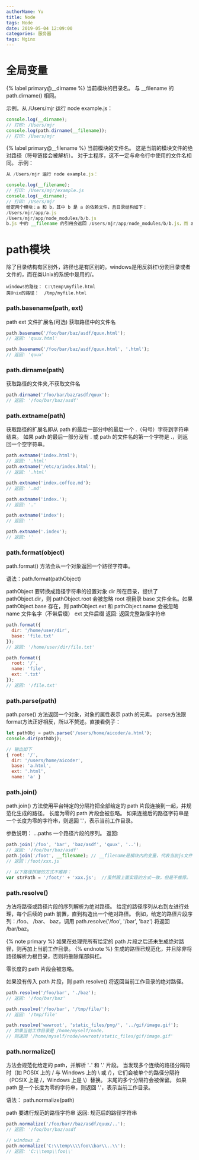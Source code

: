 ```yaml
---
authorName: Yu
title: Node
tags: Node
date: 2019-05-04 12:09:00
categories: 服务器
tags: Nginx
---
```

# 全局变量
{% label primary@__dirname %}
当前模块的目录名。 与 __filename 的 path.dirname() 相同。

示例，从 /Users/mjr 运行 node example.js：
```js
console.log(__dirname);
// 打印: /Users/mjr
console.log(path.dirname(__filename));
// 打印: /Users/mjr
```
{% label primary@__filename %}
当前模块的文件名。 这是当前的模块文件的绝对路径（符号链接会被解析）。
对于主程序，这不一定与命令行中使用的文件名相同。
示例：
```js
从 /Users/mjr 运行 node example.js：

console.log(__filename);
// 打印: /Users/mjr/example.js
console.log(__dirname);
// 打印: /Users/mjr
给定两个模块：a 和 b，其中 b 是 a 的依赖文件，且目录结构如下：
/Users/mjr/app/a.js
/Users/mjr/app/node_modules/b/b.js
b.js 中的 __filename 的引用会返回 /Users/mjr/app/node_modules/b/b.js，而 a.js 中的 __filename 的引用会返回 /Users/mjr/app/a.js。
```
<!-- more -->
# path模块
除了目录结构有区别外，路径也是有区别的。windows是用反斜杠\分割目录或者文件的，而在类Unix的系统中是用的/。
```
windows的路径： C:\temp\myfile.html
类Unix的路径：  /tmp/myfile.html
```
### path.basename(path, ext)
path
ext 文件扩展名(可选)
获取路径中的文件名
```js
path.basename('/foo/bar/baz/asdf/quux.html');
// 返回: 'quux.html'

path.basename('/foo/bar/baz/asdf/quux.html', '.html');
// 返回: 'quux'
```
### path.dirname(path)
获取路径的文件夹,不获取文件名
```js
path.dirname('/foo/bar/baz/asdf/quux');
// 返回: '/foo/bar/baz/asdf'
```
### path.extname(path)
获取路径的扩展名即从 path 的最后一部分中的最后一个 .（句号）字符到字符串结束。
如果 path 的最后一部分没有 . 或 path 的文件名的第一个字符是 .，则返回一个空字符串。
```js
path.extname('index.html');
// 返回: '.html'
path.extname('/etc/a/index.html');
// 返回: '.html'

path.extname('index.coffee.md');
// 返回: '.md'

path.extname('index.');
// 返回: '.'

path.extname('index');
// 返回: ''

path.extname('.index');
// 返回: ''
```
### path.format(object)
path.format() 方法会从一个对象返回一个路径字符串。

语法：path.format(pathObject)

pathObject <Object> 要转换成路径字符串的设置对象
dir <string> 所在目录，提供了 pathObject.dir，则 pathObject.root 会被忽略
root <string> 根目录
base <string> 文件全名。如果pathObject.base 存在，则 pathObject.ext 和 pathObject.name 会被忽略
name <string> 文件名字（不带后缀）
ext <string> 文件后缀
返回: <string> 返回完整路径字符串

```js
path.format({
  dir: '/home/user/dir',
  base: 'file.txt'
});
// 返回: '/home/user/dir/file.txt'

path.format({
  root: '/',
  name: 'file',
  ext: '.txt'
});
// 返回: '/file.txt'
```
### path.parse(path)
path.parse() 方法返回一个对象，对象的属性表示 path 的元素。
parse方法跟 format方法正好相反，所以不赘述。直接看例子：
```js
let pathObj = path.parse('/users/home/aicoder/a.html');
console.dir(pathObj);

// 输出如下
{ root: '/',
  dir: '/users/home/aicoder',
  base: 'a.html',
  ext: '.html',
  name: 'a' }
```
### path.join()
path.join() 方法使用平台特定的分隔符把全部给定的 path 片段连接到一起，并规范化生成的路径。
长度为零的 path 片段会被忽略。 如果连接后的路径字符串是一个长度为零的字符串，则返回 '.'，表示当前工作目录。

参数说明：
...paths <string> 一个路径片段的序列。
返回: <string>

```js
path.join('/foo', 'bar', 'baz/asdf', 'quux', '..');
// 返回: '/foo/bar/baz/asdf'
path.join('/foot', __filename); // __filename是模块内的变量，代表当前js文件
// 返回：/foot/xxx.js    

// 以下路径拼接的方式不推荐：
var strPath = '/foot/' + 'xxx.js';  //虽然跟上面实现的方式一致，但是不推荐。
```
### path.resolve() 
方法将路径或路径片段的序列解析为绝对路径。
给定的路径序列从右到左进行处理，每个后续的 path 前置，直到构造出一个绝对路径。 例如，给定的路径片段序列：/foo、 /bar、 baz，调用 path.resolve('/foo', '/bar', 'baz') 将返回 /bar/baz。

{% note primary %}
如果在处理完所有给定的 path 片段之后还未生成绝对路径，则再加上当前工作目录。
{% endnote %}
生成的路径已规范化，并且除非将路径解析为根目录，否则将删除尾部斜杠。

零长度的 path 片段会被忽略。

如果没有传入 path 片段，则 path.resolve() 将返回当前工作目录的绝对路径。
```js
path.resolve('/foo/bar', './baz');
// 返回: '/foo/bar/baz'

path.resolve('/foo/bar', '/tmp/file/');
// 返回: '/tmp/file'

path.resolve('wwwroot', 'static_files/png/', '../gif/image.gif');
// 如果当前工作目录是 /home/myself/node，
// 则返回 '/home/myself/node/wwwroot/static_files/gif/image.gif'
```
### path.normalize()
方法会规范化给定的 path，并解析 '..' 和 '.' 片段。
当发现多个连续的路径分隔符时（如 POSIX 上的 / 与 Windows 上的 \ 或 /），它们会被单个的路径分隔符（POSIX 上是 /，Windows 上是 \）替换。 末尾的多个分隔符会被保留。
如果 path 是一个长度为零的字符串，则返回 '.'，表示当前工作目录。

语法： path.normalize(path)

path <string> 要进行规范的路径字符串
返回: <string> 规范后的路径字符串
```js
path.normalize('/foo/bar//baz/asdf/quux/..');
// 返回: '/foo/bar/baz/asdf

// windows 上
path.normalize('C:\\temp\\\\foo\\bar\\..\\');
// 返回: 'C:\\temp\\foo\\'
```
<!-- more -->